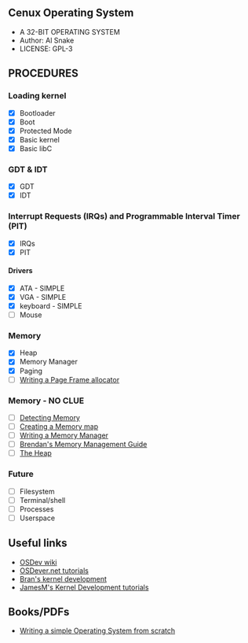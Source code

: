 ## Cenux Operating System
- A 32-BIT OPERATING SYSTEM
- Author: Al Snake
- LICENSE: GPL-3

## PROCEDURES
### Loading kernel
- [x] Bootloader
- [x] Boot
- [x] Protected Mode
- [x] Basic kernel
- [x] Basic libC

### GDT & IDT
- [x] GDT
- [x] IDT

### Interrupt Requests (IRQs) and Programmable Interval Timer (PIT)
- [x] IRQs
- [x] PIT

#### Drivers
- [x] ATA - SIMPLE
- [x] VGA - SIMPLE
- [x] keyboard - SIMPLE
- [ ] Mouse

### Memory
- [x] Heap
- [x] Memory Manager
- [x] Paging
- [ ] [Writing a Page Frame allocator](https://wiki.osdev.org/Writing_A_Page_Frame_Allocator)

### Memory - NO CLUE
- [ ] [Detecting Memory](https://wiki.osdev.org/Detecting_Memory_(x86))
- [ ] [Creating a Memory map](https://wiki.osdev.org/Memory_Map_(x86))
- [ ] [Writing a Memory Manager](https://wiki.osdev.org/Writing_a_memory_manager)
- [ ] [Brendan's Memory Management Guide](https://wiki.osdev.org/Brendan%27s_Memory_Management_Guide)
- [ ] [The Heap](https://web.archive.org/web/20160326122206/http://jamesmolloy.co.uk/tutorial_html/7.-The%20Heap.html)

### Future
- [ ] Filesystem
- [ ] Terminal/shell
- [ ] Processes
- [ ] Userspace

## Useful links
- [OSDev wiki](https://wiki.osdev.org/)
- [OSDever.net tutorials](http://www.osdever.net/tutorials/)
- [Bran's kernel development](http://www.osdever.net/bkerndev/Docs/title.htm)
- [JamesM's Kernel Development tutorials](https://web.archive.org/web/20160326062945/http://www.jamesmolloy.co.uk/index.html)

## Books/PDFs
- [Writing a simple Operating System from scratch](http://www.cs.bham.ac.uk/~exr/lectures/opsys/10_11/lectures/os-dev.pdf)
